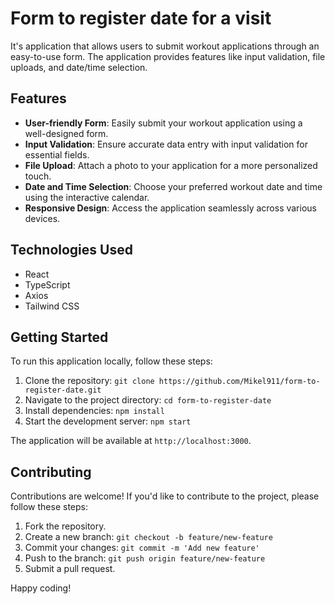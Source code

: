 # Form to register date for a visit

It's application that allows users to submit workout applications through an easy-to-use form. 
The application provides features like input validation, file uploads, and date/time selection.

## Features

- **User-friendly Form**: Easily submit your workout application using a well-designed form.
- **Input Validation**: Ensure accurate data entry with input validation for essential fields.
- **File Upload**: Attach a photo to your application for a more personalized touch.
- **Date and Time Selection**: Choose your preferred workout date and time using the interactive calendar.
- **Responsive Design**: Access the application seamlessly across various devices.

## Technologies Used

- React
- TypeScript
- Axios
- Tailwind CSS

## Getting Started

To run this application locally, follow these steps:

1. Clone the repository: `git clone https://github.com/Mikel911/form-to-register-date.git`
2. Navigate to the project directory: `cd form-to-register-date`
3. Install dependencies: `npm install`
4. Start the development server: `npm start`

The application will be available at `http://localhost:3000`.


## Contributing

Contributions are welcome! If you'd like to contribute to the project, please follow these steps:

1. Fork the repository.
2. Create a new branch: `git checkout -b feature/new-feature`
3. Commit your changes: `git commit -m 'Add new feature'`
4. Push to the branch: `git push origin feature/new-feature`
5. Submit a pull request.


Happy coding!
